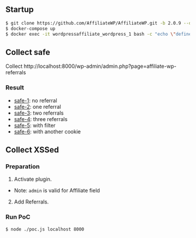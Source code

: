 ## Startup

```sh
$ git clone https://github.com/AffiliateWP/AffiliateWP.git -b 2.0.9 --depth=1
$ docker-compose up
$ docker exec -it wordpressaffiliate_wordpress_1 bash -c "echo \"define('WP_HOME', 'http://localhost:8000');define('WP_SITEURL','http://localhost:8000');\" >> /var/www/html/wp-config.php"
```

## Collect safe

Collect http://localhost:8000/wp-admin/admin.php?page=affiliate-wp-referrals

### Result

- [safe-1](datasets/safe-1.html): no referral
- [safe-2](datasets/safe-2.html): one referral
- [safe-3](datasets/safe-3.html): two referrals
- [safe-4](datasets/safe-4.html): three referrals
- [safe-5](datasets/safe-5.html): with filter
- [safe-6](datasets/safe-6.html): with another cookie

## Collect XSSed

### Preparation

1. Activate plugin.
  - Note: `admin` is valid for Affiliate field
2. Add Referrals.

### Run PoC

```sh
$ node ./poc.js localhost 8000
```
